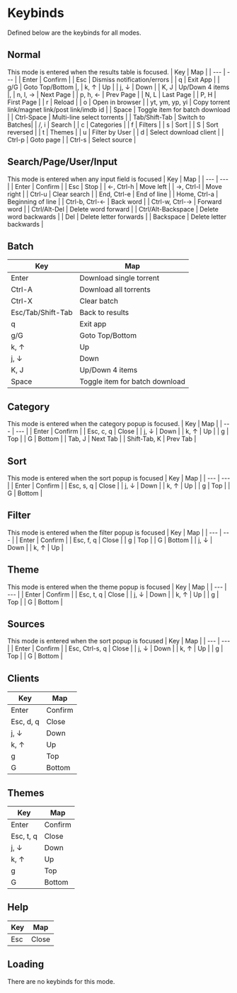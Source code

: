 # Keybinds
Defined below are the keybinds for all modes.

## Normal
This mode is entered when the results table is focused.
| Key | Map |
| --- | --- |
| Enter | Confirm |
| Esc | Dismiss notification/errors |
| q | Exit App |
| g/G | Goto Top/Bottom |,
| k, ↑ | Up |
| j, ↓ | Down |
| K, J | Up/Down 4 items |,
| n, l, → | Next Page |
| p, h, ← | Prev Page |
| N, L | Last Page |
| P, H | First Page |
| r | Reload |
| o | Open in browser |
| yt, ym, yp, yi | Copy torrent link/magnet link/post link/imdb id |
| Space | Toggle item for batch download |
| Ctrl-Space | Multi-line select torrents |
| Tab/Shift-Tab | Switch to Batches|
| /, i | Search |
| c | Categories |
| f | Filters |
| s | Sort |
| S | Sort reversed |
| t | Themes |
| u | Filter by User |
| d | Select download client |
| Ctrl-p | Goto page |
| Ctrl-s | Select source |

## Search/Page/User/Input
This mode is entered when any input field is focused
| Key | Map |
| --- | --- |
| Enter | Confirm |
| Esc | Stop |
| ←, Ctrl-h | Move left |
| →, Ctrl-l | Move right |
| Ctrl-u | Clear search |
| End, Ctrl-e | End of line |
| Home, Ctrl-a | Beginning of line |
| Ctrl-b, Ctrl-← | Back word |
| Ctrl-w, Ctrl-→ | Forward word |
| Ctrl/Alt-Del | Delete word forward |
| Ctrl/Alt-Backspace | Delete word backwards |
| Del | Delete letter forwards |
| Backspace | Delete letter backwards |

## Batch
| Key | Map |
| --- | --- |
| Enter | Download single torrent |
| Ctrl-A | Download all torrents |
| Ctrl-X | Clear batch |
| Esc/Tab/Shift-Tab | Back to results |
| q | Exit app |
| g/G | Goto Top/Bottom |
| k, ↑ | Up |
| j, ↓ | Down |
| K, J | Up/Down 4 items |
| Space | Toggle item for batch download |

## Category
This mode is entered when the category popup is focused.
| Key | Map |
| --- | --- |
| Enter | Confirm |
| Esc, c, q | Close |
| j, ↓ | Down |
| k, ↑ | Up |
| g | Top |
| G | Bottom |
| Tab, J | Next Tab |
| Shift-Tab, K | Prev Tab |

## Sort
This mode is entered when the sort popup is focused
| Key | Map |
| --- | --- |
| Enter | Confirm |
| Esc, s, q | Close |
| j, ↓ | Down |
| k, ↑ | Up |
| g | Top |
| G | Bottom |

## Filter
This mode is entered when the filter popup is focused
| Key | Map |
| --- | --- |
| Enter | Confirm |
| Esc, f, q | Close |
| g | Top |
| G | Bottom |
| j, ↓ | Down |
| k, ↑ | Up |

## Theme
This mode is entered when the theme popup is focused
| Key | Map |
| --- | --- |
| Enter | Confirm |
| Esc, t, q | Close |
| j, ↓ | Down |
| k, ↑ | Up |
| g | Top |
| G | Bottom |

## Sources
This mode is entered when the sort popup is focused
| Key | Map |
| --- | --- |
| Enter | Confirm |
| Esc, Ctrl-s, q | Close |
| j, ↓ | Down |
| k, ↑ | Up |
| g | Top |
| G | Bottom |

## Clients
| Key | Map |
| --- | --- |
| Enter | Confirm |
| Esc, d, q | Close |
| j, ↓ | Down |
| k, ↑ | Up |
| g | Top |
| G | Bottom |

## Themes
| Key | Map |
| --- | --- |
| Enter | Confirm |
| Esc, t, q | Close |
| j, ↓ | Down |
| k, ↑ | Up |
| g | Top |
| G | Bottom |

## Help
| Key | Map |
| --- | --- |
| Esc | Close |

## Loading
There are no keybinds for this mode.
